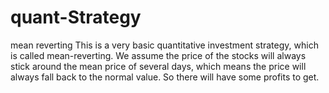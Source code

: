 # quant-Strategy
mean reverting
This is a very basic quantitative investment strategy, which is called mean-reverting. We assume the price of the stocks will always stick around the mean price of several days, which means the price will always fall back to the normal value. So there will have some profits to get.
